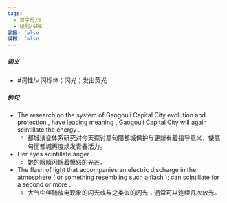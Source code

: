 ```yaml
---
tags:
  - 首字母/S
  - 级别/GRE
掌握: false
模糊: false
---
```

##### 词义
- #词性/v  闪烁体；闪光；发出荧光
##### 例句
- The research on the system of Gaogouli Capital City evolution and protection , have leading meaning , Gaogouli Capital City will again scintillate the energy .
	- 都城演变体系研究对今天探讨高句丽都城保护与更新有着指导意义，使高句丽都城再度焕发青春活力。
- Her eyes scintillate anger .
	- 她的眼睛闪烁着愤怒的光芒。
- The flash of light that accompanies an electric discharge in the atmosphere ( or something resembling such a flash ); can scintillate for a second or more .
	- 大气中伴随放电现象的闪光或与之类似的闪光；通常可以连续几次放光。
